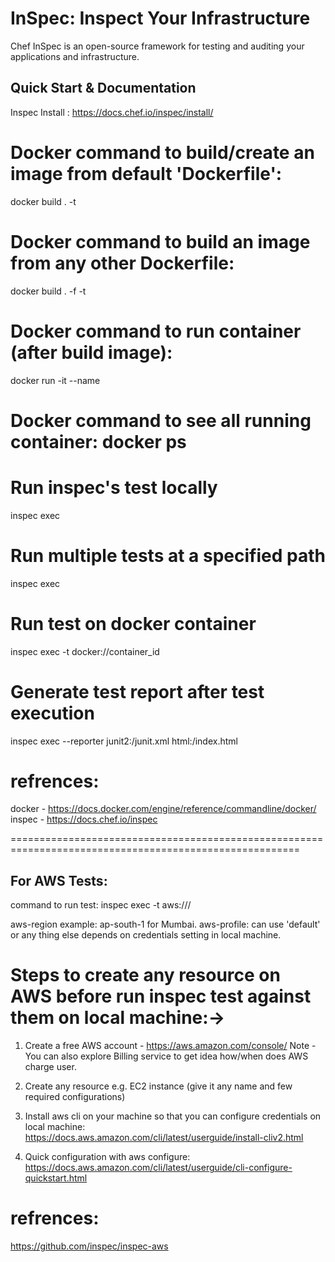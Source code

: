 # InSpec: Inspect Your Infrastructure

Chef InSpec is an open-source framework for testing and auditing your applications and infrastructure.


## Quick Start & Documentation
Inspec Install : https://docs.chef.io/inspec/install/

# Docker command to build/create an image from default 'Dockerfile':
docker build . -t <image-name>

# Docker command to build an image from any other Dockerfile:
docker build . -f <docker file name> -t <image-name>

# Docker command to run container (after build image):
docker run -it --name <container name> <image name or id>

# Docker command to see all running container: docker ps

# Run inspec's test locally
inspec exec <test file name with path>

# Run multiple tests at a specified path
inspec exec <tests path>

# Run test on docker container
inspec exec <test file with path> -t docker://container_id

# Generate test report after test execution
inspec exec <test file or tests path> --reporter junit2:<any-path>/junit.xml html:<any-path>/index.html


# refrences: 
docker - https://docs.docker.com/engine/reference/commandline/docker/
inspec - https://docs.chef.io/inspec

========================================================================================================

## For AWS Tests:

command to run test: inspec exec -t aws://<aws-region>/<aws-profile> <inspec test name>

aws-region example: ap-south-1 for Mumbai.
aws-profile: can use 'default' or any thing else depends on credentials setting in local machine.

# Steps to create any resource on AWS before run inspec test against them on local machine:->

1. Create a free AWS account - https://aws.amazon.com/console/
Note - You can also explore Billing service to get idea how/when does AWS charge user.

2. Create any resource e.g. EC2 instance (give it any name and few required configurations)

3. Install aws cli on your machine so that you can configure credentials on local machine: https://docs.aws.amazon.com/cli/latest/userguide/install-cliv2.html

4. Quick configuration with aws configure: https://docs.aws.amazon.com/cli/latest/userguide/cli-configure-quickstart.html


# refrences: 
https://github.com/inspec/inspec-aws